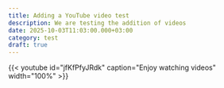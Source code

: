 ```yaml
---
title: Adding a YouTube video test
description: We are testing the addition of videos
date: 2025-10-03T11:03:00.000+03:00
category: test
draft: true
---
```

{{< youtube id="jfKfPfyJRdk" caption="Enjoy watching videos" width="100%" >}}
